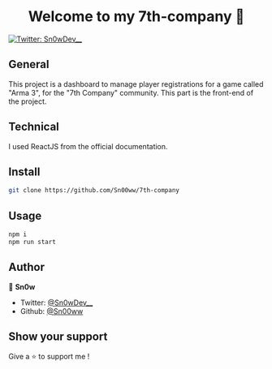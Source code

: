 <h1 align="center">Welcome to my 7th-company 👋</h1>
<p>
  <a href="https://twitter.com/Sn0wDev__" target="_blank">
    <img alt="Twitter: Sn0wDev__" src="https://img.shields.io/twitter/follow/Sn0wDev__.svg?style=social" />
  </a>
</p>

## General

This project is a dashboard to manage player registrations for a game called "Arma 3", for the "7th Company" community. This part is the front-end of the project.

## Technical

I used ReactJS from the official documentation.

## Install

```sh
git clone https://github.com/Sn00ww/7th-company
```

## Usage

```sh
npm i
npm run start
```

## Author

👤 **Sn0w**

* Twitter: [@Sn0wDev__](https://twitter.com/Sn0wDev__)
* Github: [@Sn00ww](https://github.com/Sn00ww)

## Show your support

Give a ⭐️ to support me !

